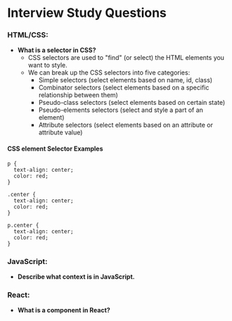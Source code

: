 # Interview Study Questions

### HTML/CSS:
* **What is a selector in CSS?**
    * CSS selectors are used to "find" (or select) the HTML elements you want to style. 
    * We can break up the CSS selectors into five categories:
        * Simple selectors (select elements based on name, id, class)
        * Combinator selectors (select elements based on a specific relationship between them)
        * Pseudo-class selectors (select elements based on certain state)
        * Pseudo-elements selectors (select and style a part of an element)
        * Attribute selectors (select elements based on an attribute or attribute value)


#### CSS element Selector Examples 
```
p {
  text-align: center;
  color: red;
}

.center {
  text-align: center;
  color: red;
}

p.center {
  text-align: center;
  color: red;
}

```



### JavaScript:
* **Describe what context is in JavaScript.**

### React:
* **What is a component in React?**



